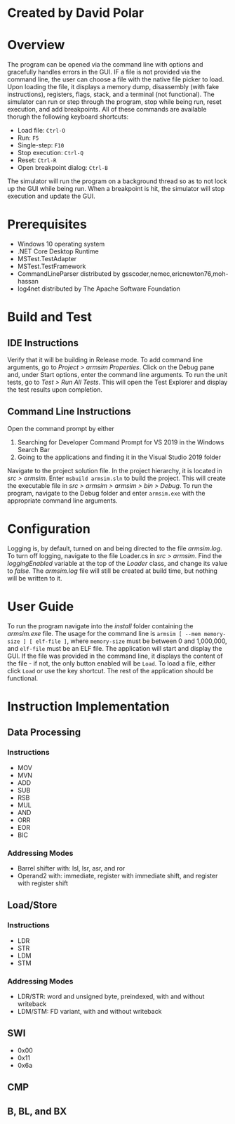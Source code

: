 # Created by David Polar

# Overview
The program can be opened via the command line with options and gracefully handles errors in the GUI. IF a file is not provided via the command line, the user can choose a file with the native file picker to load. Upon loading the file, it displays a memory dump, disassembly (with fake instructions), registers, flags, stack, and a terminal (not functional). The simulator can run or step through the program, stop while being run, reset execution, and add breakpoints. All of these commands are available thorugh the following keyboard shortcuts:
 - Load file: `Ctrl-O`
 - Run: `F5`
 - Single-step: `F10`
 - Stop execution: `Ctrl-Q`
 - Reset: `Ctrl-R`
 - Open breakpoint dialog: `Ctrl-B`

The simulator will run the program on a background thread so as to not lock up the GUI while being run. When a breakpoint is hit, the simulator will stop execution and update the GUI.

# Prerequisites
 - Windows 10 operating system
 - .NET Core Desktop Runtime
 - MSTest.TestAdapter
 - MSTest.TestFramework
 - CommandLineParser distributed by gsscoder,nemec,ericnewton76,moh-hassan
 - log4net distributed by The Apache Software Foundation

# Build and Test
## IDE Instructions
Verify that it will be building in Release mode. To add command line arguments, go to *Project > armsim Properties*. Click on the Debug pane and, under Start options, enter the command line arguments. To run the unit tests, go to *Test > Run All Tests*. This will open the Test Explorer and display the test results upon completion.  
## Command Line Instructions
Open the command prompt by either  
1. Searching for Developer Command Prompt for VS 2019 in the Windows Search Bar
2. Going to the applications and finding it in the Visual Studio 2019 folder

Navigate to the project solution file. In the project hierarchy, it is located in *src > armsim*. Enter `msbuild armsim.sln` to build the project. This will create the executable file in *src > armsim > armsim > bin > Debug*. To run the program, navigate to the Debug folder and enter `armsim.exe` with the appropriate command line arguments.  

# Configuration
Logging is, by default, turned on and being directed to the file *armsim.log*. To turn off logging, navigate to the file Loader.cs in *src > armsim*. Find the *loggingEnabled* variable at the top of the *Loader* class, and change its value to *false*. The *armsim.log* file will still be created at build time, but nothing will be written to it.

# User Guide
To run the program navigate into the *install* folder containing the *armsim.exe* file. The usage for the command line is `armsim [ --mem memory-size ] [ elf-file ]`, where `memory-size` must be between 0 and 1,000,000, and `elf-file` must be an ELF file. The application will start and display the GUI. If the file was provided in the command line, it displays the content of the file - if not, the only button enabled will be `Load`. To load a file, either click `Load` or use the key shortcut. The rest of the application should be functional.

# Instruction Implementation

## Data Processing

### Instructions
 - MOV
 - MVN
 - ADD
 - SUB
 - RSB
 - MUL
 - AND
 - ORR
 - EOR
 - BIC

### Addressing Modes
 - Barrel shifter with: lsl, lsr, asr, and ror
 - Operand2 with: immediate, register with immediate shift, and register with register shift

## Load/Store

### Instructions
 - LDR
 - STR
 - LDM
 - STM

### Addressing Modes
 - LDR/STR: word and unsigned byte, preindexed, with and without writeback
 - LDM/STM: FD variant, with and without writeback

## SWI

- 0x00
- 0x11
- 0x6a

## CMP

## B, BL, and BX